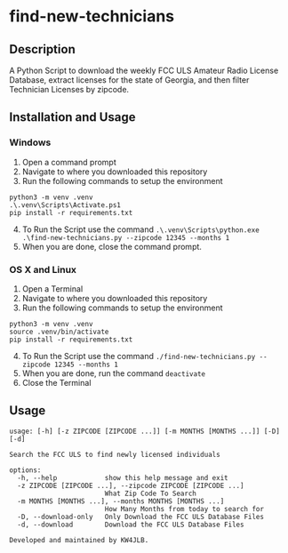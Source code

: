# find-new-technicians

## Description
A Python Script to download the weekly FCC ULS Amateur Radio License Database, extract licenses for the state of Georgia, and then filter Technician Licenses by zipcode. 

## Installation and Usage

### Windows

1. Open a command prompt
2. Navigate to where you downloaded this repository
3. Run the following commands to setup the environment
```
python3 -m venv .venv
.\.venv\Scripts\Activate.ps1
pip install -r requirements.txt
```
4. To Run the Script use the command `.\.venv\Scripts\python.exe .\find-new-technicians.py --zipcode 12345 --months 1`
5. When you are done, close the command prompt. 

### OS X and Linux
1. Open a Terminal
2. Navigate to where you downloaded this repository
3. Run the following commands to setup the environment
```
python3 -m venv .venv
source .venv/bin/activate
pip install -r requirements.txt
```
4. To Run the Script use the command `./find-new-technicians.py --zipcode 12345 --months 1`
5. When you are done, run the command `deactivate`
6. Close the Terminal

## Usage

```
usage: [-h] [-z ZIPCODE [ZIPCODE ...]] [-m MONTHS [MONTHS ...]] [-D] [-d]

Search the FCC ULS to find newly licensed individuals

options:
  -h, --help            show this help message and exit
  -z ZIPCODE [ZIPCODE ...], --zipcode ZIPCODE [ZIPCODE ...]
                        What Zip Code To Search
  -m MONTHS [MONTHS ...], --months MONTHS [MONTHS ...]
                        How Many Months from today to search for
  -D, --download-only   Only Download the FCC ULS Database Files
  -d, --download        Download the FCC ULS Database Files

Developed and maintained by KW4JLB.
```